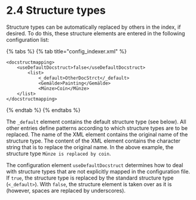 # 2.4 Structure types

Structure types can be automatically replaced by others in the index, if desired. To do this, these structure elements are entered in the following configuration list:

{% tabs %}
{% tab title="config_indexer.xml" %}
```markup
<docstructmapping>
    <useDefaultDocstruct>false</useDefaultDocstruct>
        <list>
            <_default>OtherDocStrct</_default>
            <Gemälde>Painting</Gemälde>
            <Münze>Coin</Münze>
    </list>
</docstructmapping>
```
{% endtab %}
{% endtabs %}

The `_default` element contains the default structure type (see below). All other entries define patterns according to which structure types are to be replaced. The name of the XML element contains the original name of the structure type. The content of the XML element contains the character string that is to replace the original name. In the above example, the structure type `Münze is replaced by coin`.&#x20;

The configuration element `useDefaultDocstruct` determines how to deal with structure types that are not explicitly mapped in the configuration file. If `true`, the structure type is replaced by the standard structure type (`<_default>`). With `false`, the structure element is taken over as it is (however, spaces are replaced by underscores).
